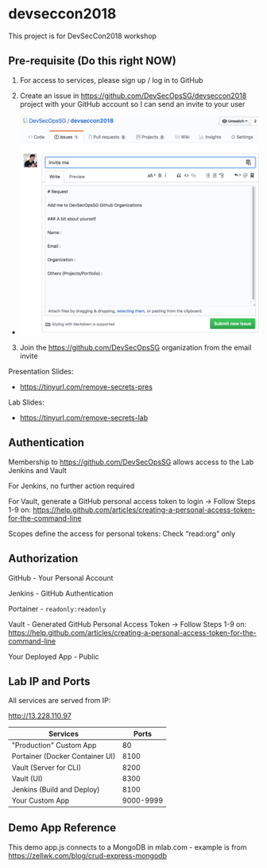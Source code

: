 # devseccon2018

This project is for DevSecCon2018 workshop

## Pre-requisite (Do this right NOW)

1. For access to services, please sign up / log in to GitHub

2. Create an issue in https://github.com/DevSecOpsSG/devseccon2018 project with your GitHub account so I can send an invite to your user

* ![](img/create_issue_template.png)

3. Join the https://github.com/DevSecOpsSG organization from the email invite

Presentation Slides:

 * https://tinyurl.com/remove-secrets-pres

Lab Slides:

 * https://tinyurl.com/remove-secrets-lab

## Authentication

Membership to https://github.com/DevSecOpsSG allows access to the Lab Jenkins and Vault

For Jenkins, no further action required

For Vault, generate a GitHub personal access token to login -> Follow Steps 1-9 on: https://help.github.com/articles/creating-a-personal-access-token-for-the-command-line

Scopes define the access for personal tokens: Check “read:org” only

## Authorization

GitHub - Your Personal Account

Jenkins - GitHub Authentication

Portainer - `readonly:readonly`

Vault - Generated GitHub Personal Access Token -> Follow Steps 1-9 on: https://help.github.com/articles/creating-a-personal-access-token-for-the-command-line

Your Deployed App - Public

## Lab IP and Ports

All services are served from IP:

http://13.228.110.97

| Services | Ports |
| --- | --- |
| "Production" Custom App | 80 |
| Portainer (Docker Container UI)| 8100 |
| Vault (Server for CLI) | 8200 |
| Vault (UI) | 8300 |
| Jenkins (Build and Deploy) | 8100 |
| Your Custom App | 9000-9999 |

## Demo App Reference

This demo app.js connects to a MongoDB in mlab.com - example is from https://zellwk.com/blog/crud-express-mongodb
